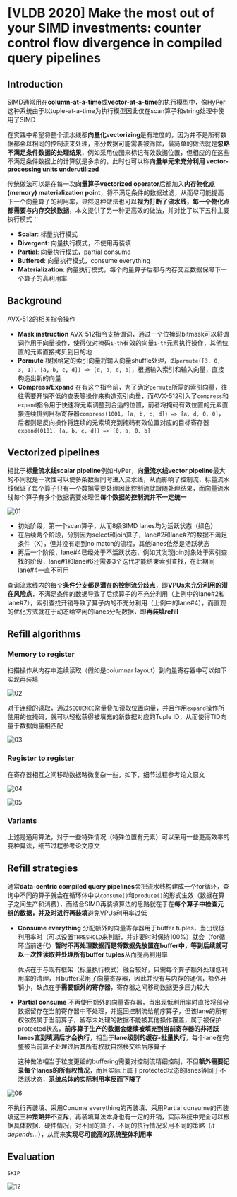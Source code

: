 # [VLDB 2020] Make the most out of your SIMD investments: counter control flow divergence in compiled query pipelines

## Introduction

SIMD通常用在**column-at-a-time**或**vector-at-a-time**的执行模型中，像[HyPer](Morsel.md)这种系统由于以tuple-at-a-time为执行模型因此仅在scan算子和string处理中使用了SIMD

在实践中希望将整个流水线都**向量化vectorizing**是有难度的，因为并不是所有数据都会以相同的控制流来处理，部分数据可能需要被筛除，最简单的做法就是**忽略不满足条件数据的处理结果**，例如采用位图来标记有效数据位置，但相应的在这些不满足条件数据上的计算就是多余的，此时也可以称**向量单元未充分利用 vector-processing units underutilized**

传统做法可以是在每一次**向量算子vectorized operator**后都加入**内存物化点 (memory) materialization point**，将不满足条件的数据过滤，从而尽可能提高下一个向量算子的利用率，显然这种做法也可以**视为打断了流水线，每一个物化点都需要与内存交换数据**，本文提供了另一种更高效的做法，并对比了以下五种主要执行模式：

- **Scalar**: 标量执行模式
- **Divergent**: 向量执行模式，不使用再装填
- **Partial**: 向量执行模式，partial consume
- **Buffered**: 向量执行模式，consume everything
- **Materialization**: 向量执行模式，每个向量算子后都与内存交互数据保障下一个算子的高利用率

## Background

AVX-512的相关指令操作

- **Mask instruction**
  AVX-512指令支持谓词，通过一个位掩码bitmask可以将谓词作用于向量操作，使得仅对掩码`i-th`有效的向量`i-th`元素执行操作，其他位置的元素直接拷贝到目的地
- **Permute**
  根据给定的索引向量将输入向量shuffle处理，即`permute([3, 0, 3, 1], [a, b, c, d]) => [d, a, d, b]`，根据输入索引和输入向量，直接构造出新的向量
- **Compress/Expand**
  在有这个指令前，为了确定`permute`所需的索引向量，往往需要开销不低的查表等操作来构造索引向量，而AVX-512引入了`compress`和`expand`指令用于快速将元素调整到合适的位置，前者将掩码有效位置的元素直接连续排到目标寄存器`compress(1001, [a, b, c, d]) => [a, d, 0, 0]`，后者则是反向操作将连续的元素填充到掩码有效位置对应的目标寄存器`expand(0101, [a, b, c, d]) => [0, a, 0, b]`

## Vectorized pipelines

相比于**标量流水线scalar pipeline**例如HyPer，**向量流水线vector pipeline**最大的不同就是一次性可以使多条数据同时进入流水线，从而影响了控制流，标量流水线保证了每个算子只有一个数据需要处理因此控制流就跟随处理结果，而向量流水线每个算子有多个数据需要处理但**每个数据的控制流并不一定统一**

![01](images/simd01.png)

- 初始阶段，第一个scan算子，从而8条SIMD lanes均为活跃状态（绿色）
- 在后续两个阶段，分别因为select和join算子，lane#2和lane#7的数据不满足条件（X），但并没有走到no match的流程，其他lanes依然是活跃状态
- 再后一个阶段，lane#4已经处于不活跃状态，例如其发现join对象处于索引查找的阶段，lane#1和lane#6还需要3个迭代才能结束索引查找，在此期间lane#4一直不可用

查询流水线内的每个**条件分支都是潜在的控制流分歧点**，即**VPUs未充分利用的潜在风险点**，不满足条件的数据导致了后续算子的不充分利用（上例中的lane#2和lane#7），索引查找开销导致了算子内的不充分利用（上例中的lane#4），而直观的优化方式就在于动态给空闲的lanes分配数据，即**再装填refill**

## Refill algorithms

### Memory to register

扫描操作从内存中连续读取（假如是columnar layout）到向量寄存器中可以如下实现再装填

![02](images/simd02.png)

对于连续的读取，通过`SEQUENCE`常量叠加读取位置向量，并且作用`expand`操作所使用的位掩码，就可以轻松获得被填充的新数据对应的Tuple ID，从而使得TID向量于数据向量相匹配

![03](images/simd03.png)

### Register to register

在寄存器相互之间移动数据略微复杂一些，如下，细节过程参考论文原文

![04](images/simd04.png)

![05](images/simd05.png)

### Variants

上述是通用算法，对于一些特殊情况（特殊位置有元素）可以采用一些更高效率的变种算法，细节过程参考论文原文

## Refill strategies

通常**data-centric compiled query pipelines**会把流水线构建成一个for循环，查询中不同的算子就会在循环体中以`consume()`和`produce()`的形式生效（数据在算子之间生产和消费），而结合SIMD再装填算法的思路就在于在**每个算子中检查元组的数据，并及时进行再装填**避免VPUs利用率过低

- **Consume everything**
  分配额外的向量寄存器用于buffer tuples，当出现低利用率时（可以设置`THRESHOLD`来判断，并非要时时保持100%）就会（for循环当前迭代）**暂时不再处理数据而是将数据先放置在buffer中，等到后续就可以一次性读取并处理所有buffer tuples**从而提高利用率

  优点在于与现有框架（标量执行模式）融合较好，只需每个算子额外处理低利用率的清理，且buffer采用了向量寄存器，因此并没有与内存的通信，额外开销小，缺点在于**需要额外的寄存器**，寄存器之间移动数据更多压力较大
- **Partial consume**
  不再使用额外的向量寄存器，当出现低利用率时直接将部分数据留存在当前寄存器中不处理，并返回控制流给前序算子，但该lane的所有权依然属于当前算子，留存未处理的数据不能被其他操作覆盖，属于被保护protected状态，**前序算子生产的数据会继续被填充到当前寄存器的非活跃lanes直到填满后才会执行**，相当于**lane级别的缓存-批量执行**，每个lane在完整被当前算子处理过后其所有权就自然移交给后序算子

  这种做法相当于粒度更细的buffering需要对控制流精细控制，不但**额外需要记录每个lanes的所有权情况**，而且实际上属于protected状态的lanes等同于不活跃状态，**系统总体的实际利用率反而下降了**

![06](images/simd06.png)

不执行再装填、采用Conume everything的再装填、采用Partial consume的再装填这三种**策略并不互斥**，再装填算法本身也有一定的开销，实际系统中完全可以根据具体数据、硬件情况，对不同的算子、不同的执行情况采用不同的策略（*it depends...*），从而来**实现尽可能高的系统整体利用率**

## Evaluation

`SKIP`

![12](images/simd12.png)
